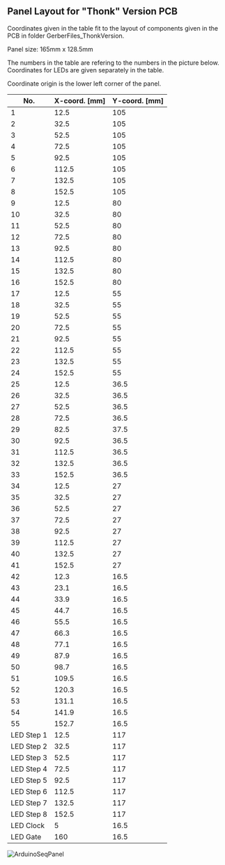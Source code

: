 ## Panel Layout for "Thonk" Version PCB
Coordinates given in the table fit to the layout of components given in the PCB in folder GerberFiles_ThonkVersion.

Panel size: 165mm x 128.5mm

The numbers in the table are refering to the numbers in the picture below.
Coordinates for LEDs are given separately in the table.

Coordinate origin is the lower left corner of the panel.

| No. | X-coord. [mm] | Y-coord. [mm] |
| --- | --- | --- |
| 1 | 12.5 | 105 |
| 2 | 32.5 | 105 |
| 3 | 52.5 | 105 |
| 4 | 72.5 | 105 |
| 5 | 92.5 | 105 |
| 6 | 112.5 | 105 |
| 7 | 132.5 | 105 |
| 8 | 152.5 | 105 |
| 9 | 12.5 | 80 |
| 10 | 32.5 | 80 |
| 11 | 52.5 | 80 |
| 12 | 72.5 | 80 |
| 13 | 92.5 | 80 |
| 14 | 112.5 | 80 |
| 15 | 132.5 | 80 |
| 16 | 152.5 | 80 |
| 17 | 12.5 | 55 |
| 18 | 32.5 | 55 |
| 19 | 52.5 | 55 |
| 20 | 72.5 | 55 |
| 21 | 92.5 | 55 |
| 22 | 112.5 | 55 |
| 23 | 132.5 | 55 |
| 24 | 152.5 | 55 |
| 25 | 12.5 | 36.5 |
| 26 | 32.5 | 36.5 |
| 27 | 52.5 | 36.5 |
| 28 | 72.5 | 36.5 |
| 29 | 82.5 | 37.5 |
| 30 | 92.5 | 36.5 |
| 31 | 112.5 | 36.5 |
| 32 | 132.5 | 36.5 |
| 33 | 152.5 | 36.5 |
| 34 | 12.5 | 27 |
| 35 | 32.5 | 27 |
| 36 | 52.5 | 27 |
| 37 | 72.5 | 27 |
| 38 | 92.5 | 27 |
| 39 | 112.5 | 27 |
| 40 | 132.5 | 27 |
| 41 | 152.5 | 27 |
| 42 | 12.3 | 16.5 |
| 43 | 23.1 | 16.5 |
| 44 | 33.9 | 16.5 |
| 45 | 44.7 | 16.5 |
| 46 | 55.5 | 16.5 |
| 47 | 66.3 | 16.5 |
| 48 | 77.1 | 16.5 |
| 49 | 87.9 | 16.5 |
| 50 | 98.7 | 16.5 |
| 51 | 109.5 | 16.5 |
| 52 | 120.3 | 16.5 |
| 53 | 131.1 | 16.5 |
| 54 | 141.9 | 16.5 |
| 55 | 152.7 | 16.5 |
| LED Step 1 | 12.5 | 117 |
| LED Step 2 | 32.5 | 117 |
| LED Step 3 | 52.5 | 117 |
| LED Step 4 | 72.5 | 117 |
| LED Step 5 | 92.5 | 117 |
| LED Step 6 | 112.5 | 117 |
| LED Step 7 | 132.5 | 117 |
| LED Step 8 | 152.5 | 117 |
| LED Clock | 5 | 16.5 |
| LED Gate | 160 | 16.5 |

![ArduinoSeqPanel](https://user-images.githubusercontent.com/97026614/178217350-445b252a-9e8b-4062-8974-dd1c8840f9fd.jpg)
